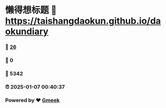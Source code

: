 # 懒得想标题 :link: https://taishangdaokun.github.io/daokundiary 
### :page_facing_up: [26](https://taishangdaokun.github.io/daokundiary/tag.html) 
### :speech_balloon: 0 
### :hibiscus: 5342 
### :alarm_clock: 2025-01-07 00:40:37 
### Powered by :heart: [Gmeek](https://github.com/Meekdai/Gmeek)
